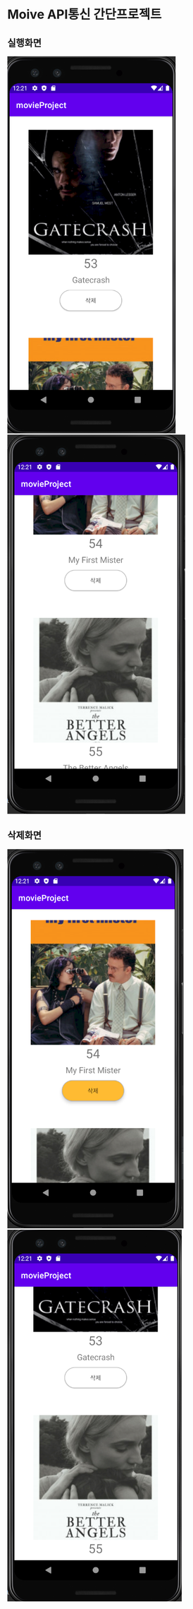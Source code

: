
# Moive API통신 간단프로젝트


## 실행화면


![실행](./mdimg/1.png)
![실행](./mdimg/2.png)

## 삭제화면 

![삭제](./mdimg/3.png)
![삭제](./mdimg/4.png)

